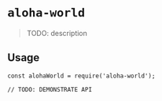 # `aloha-world`

> TODO: description

## Usage

```
const alohaWorld = require('aloha-world');

// TODO: DEMONSTRATE API
```
